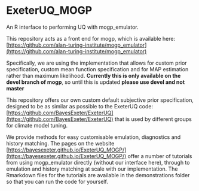 # ExeterUQ_MOGP
An R interface to performing UQ with mogp_emulator.

This repository acts as a front end for mogp, which is available here: [https://github.com/alan-turing-institute/mogp_emulator](https://github.com/alan-turing-institute/mogp_emulator)

Specifically, we are using the implementation that allows for custom prior specification, custom mean function specification and for MAP estimation rather than maximum likelihood. **Currently this is only available on the devel branch of mogp**, so until this is updated **please use devel and not master**

This repository offers our own custom default subjective prior specification, designed to be as similar as possible to the ExeterUQ code: [https://github.com/BayesExeter/ExeterUQ](https://github.com/BayesExeter/ExeterUQ) that is used by different groups for climate model tuning.

We provide methods for easy customisable emulation, diagnostics and history matching. The pages on the website  [https://bayesexeter.github.io/ExeterUQ_MOGP/](https://bayesexeter.github.io/ExeterUQ_MOGP/)
offer a number of tutorials from using mogp_emulator directly (without our interface here), through to emulation and history matching at scale with our implementation. The Rmarkdown files for the tutorials are available in the demonstrations folder so that you can run the code for yourself.  
